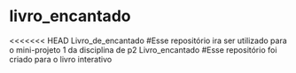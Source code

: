 # livro_encantado
&lt;&lt;&lt;&lt;&lt;&lt;&lt; HEAD  Livro_de_encantado #Esse repositório ira ser utilizado para o mini-projeto 1 da disciplina de p2 Livro_encantado
#Esse repositório foi criado para o livro interativo
